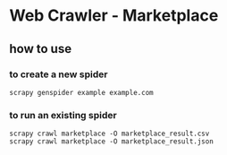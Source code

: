 # Web Crawler - Marketplace

## how to use

### to create a new spider
    scrapy genspider example example.com

### to run an existing spider
    scrapy crawl marketplace -O marketplace_result.csv
    scrapy crawl marketplace -O marketplace_result.json